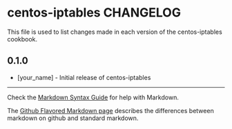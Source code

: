 centos-iptables CHANGELOG
=========================

This file is used to list changes made in each version of the centos-iptables cookbook.

0.1.0
-----
- [your_name] - Initial release of centos-iptables

- - -
Check the [Markdown Syntax Guide](http://daringfireball.net/projects/markdown/syntax) for help with Markdown.

The [Github Flavored Markdown page](http://github.github.com/github-flavored-markdown/) describes the differences between markdown on github and standard markdown.
